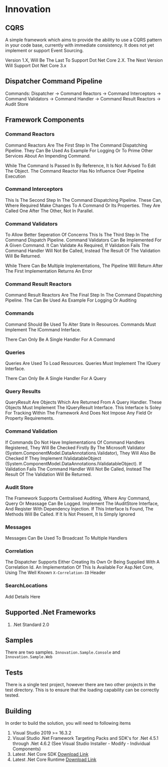 # Innovation

## CQRS 

A simple framework which aims to provide the ability to use a CQRS pattern in your code base,
currently with immediate consistency. It does not yet implement or support Event Sourcing.

Version 1.X, Will Be The Last To Support Dot Net Core 2.X.
The Next Version Will Support Dot Net Core 3.x

## Dispatcher Command Pipeline

Commands: Dispatcher -> Command Reactors -> Command Interceptors -> Command Validators -> Command Handler -> Command Result Reactors -> Audit Store

## Framework Components

### Command Reactors

Command Reactors Are The First Step In The Command Dispatching Pipeline.
They Can Be Used As Example For Logging Or To Prime Other Services About An Impending Command.

While The Command Is Passed In By Reference, It Is Not Advised To Edit The Object.
The Command Reactor Has No Influence Over Pipeline Execution

### Command Interceptors

This Is The Second Step In The Command Dispatching Pipeline.
These Can, Where Required Make Changes To A Command Or Its Properties. They Are Called One After The Other,
Not In Parallel.

### Command Validators

To Allow Better Seperation Of Concerns This Is The Third Step In The Command Dispatch Pipeline. 
Command Validators Can Be Implemented For A Given Command. It Can Validate As Required, If Validation Fails The Command Handler
Will Not Be Called, Instead The Result Of The Validation Will Be Returned.

While There Can Be Multiple Implementations, The Pipeline Will Return After The First Implementation Returns An Error

### Command Result Reactors

Command Result Reactors Are The Final Step In The Command Dispatching Pipeline.
The Can Be Used As Example For Logging Or Auditing

### Commands

Command Should Be Used To Alter State In Resources.
Commands Must Implement The ICommand Interface.

There Can Only Be A Single Handler For A Command

### Queries

Queries Are Used To Load Resources.
Queries Must Implement The IQuery Interface.

There Can Only Be A Single Handler For A Query

### Query Results

QueryResult Are Objects Which Are Returned From A Query Handler.
These Objects Must Implement The IQueryResult Interface.
This Interface Is Soley For Tracking Within The Framework And Does Not Impose Any
Field Or Property Requirements.

### Command Validation

If Commands Do Not Have Implementations Of Command Handlers Registered, They Will Be Checked
Firstly By The Microsoft Validator (System.ComponentModel.DataAnnotations.Validator), They Will 
Also Be Checked If They Implement IValidatableObject (System.ComponentModel.DataAnnotations.IValidatableObject).
If Validation Fails The Command Handler Will Not Be Called, Instead The Result Of The Validation Will Be Returned.

### Audit Store

The Framework Supports Centralised Auditing, Where Any Command, Query Or Meassage Can Be Logged.
Implement The IAuditStore Interface, And Reqister With Dependency Injection. If This Interface Is Found,
The Methods Will Be Called. If It Is Not Present, It Is Simply Ignored

### Messages

Messages Can Be Used To Broadcast To Multiple Handlers

### Correlation

The Dispatcher Supports Either Creating Its Own Or Being Supplied With A Correlation Id.
An Implementation Of This Is Available For Asp.Net Core, Using The Well Known `X-Correlation-ID` Header

### SearchLocations

Add Details Here

## Supported .Net Frameworks

1. .Net Standard 2.0

## Samples

There are two samples. `Innovation.Sample.Console` and `Innovation.Sample.Web`

## Tests

There is a single test project, however there are two other projects in the test directory.
This is to ensure that the loading capability can be correctly tested.

## Building

In order to build the solution, you will need to following items

1. Visual Studio 2019 >= 16.3.2
2. Visual Studio .Net Framework Targeting Packs and SDK's for .Net 4.5.1 through .Net 4.6.2 (See Visual Studio Installer - Modify - Individual Components)
3. Latest .Net Core SDK [Download Link](https://download.microsoft.com/download/0/F/D/0FD852A4-7EA1-4E2A-983A-0484AC19B92C/dotnet-sdk-2.0.0-win-x64.exe)
4. Latest .Net Core Runtime [Download Link](https://download.microsoft.com/download/5/6/B/56BFEF92-9045-4414-970C-AB31E0FC07EC/dotnet-runtime-2.0.0-win-x64.exe)

